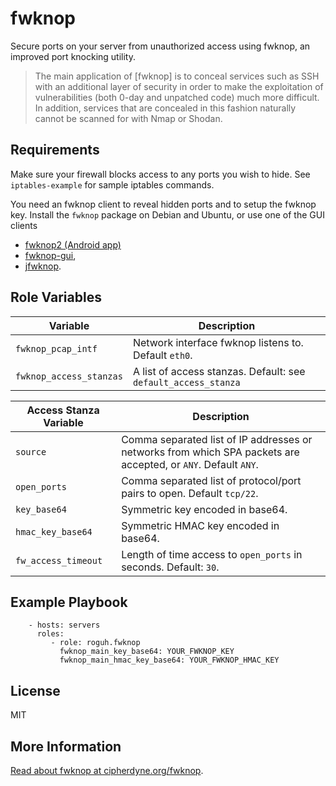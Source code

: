 fwknop
=========

Secure ports on your server from unauthorized access using fwknop, an improved port knocking utility.

> The main application of [fwknop] is to conceal services such as SSH with an additional layer of security in order to make the exploitation of vulnerabilities (both 0-day and unpatched code) much more difficult. In addition, services that are concealed in this fashion naturally cannot be scanned for with Nmap or Shodan. 

Requirements
------------

Make sure your firewall blocks access to any ports
you wish to hide. See `iptables-example` for sample iptables commands.

You need an fwknop client to reveal hidden ports and to setup the
fwknop key.
Install the `fwknop` package on Debian and Ubuntu,
or use one of the GUI clients

- [fwknop2 (Android app)](http://incomsystems.biz/linux/fwknop2/)
- [fwknop-gui](https://incomsystems.biz/fwknop-gui/),
- [jfwknop](https://github.com/fjoncourt/jfwknop).


Role Variables
--------------

| Variable | Description |
|--------------------|------------------------------------------------|
| `fwknop_pcap_intf` | Network interface fwknop listens to. Default `eth0`. |
| `fwknop_access_stanzas` | A list of access stanzas. Default: see `default_access_stanza` |

| Access Stanza Variable | Description
|------------------------|------------------------------------------------|
| `source` | Comma separated list of IP addresses or networks from which SPA packets are accepted, or `ANY`. Default `ANY`.
| `open_ports` | Comma separated list of protocol/port pairs to open. Default `tcp/22`.
| `key_base64` | Symmetric key encoded in base64.
| `hmac_key_base64` | Symmetric HMAC key encoded in base64.
| `fw_access_timeout` | Length of time access to `open_ports` in seconds. Default: `30`.

Example Playbook
----------------

```
    - hosts: servers
      roles:
         - role: roguh.fwknop
           fwknop_main_key_base64: YOUR_FWKNOP_KEY
           fwknop_main_hmac_key_base64: YOUR_FWKNOP_HMAC_KEY
```       

License
-------

MIT

More Information
------------------

[Read about fwknop at cipherdyne.org/fwknop](http://www.cipherdyne.org/fwknop/docs/).
